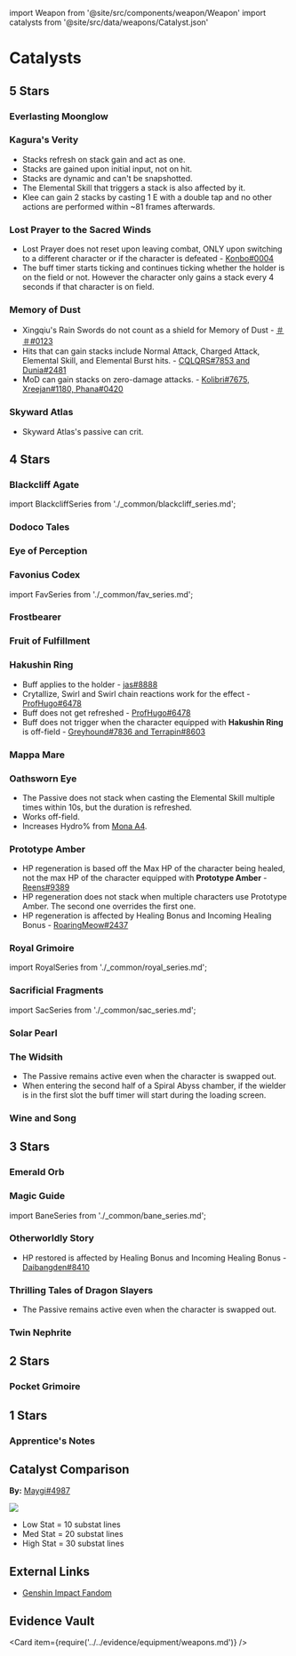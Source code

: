 import Weapon from '@site/src/components/weapon/Weapon'
import catalysts from '@site/src/data/weapons/Catalyst.json'

# Catalysts

## 5 Stars

### Everlasting Moonglow

<Weapon weapon="Everlasting Moonglow" weapons={catalysts} />

### Kagura's Verity

<Weapon weapon="Kagura's Verity" weapons={catalysts}>

* Stacks refresh on stack gain and act as one.  
* Stacks are gained upon initial input, not on hit.  
* Stacks are dynamic and can't be snapshotted.  
* The Elemental Skill that triggers a stack is also affected by it.  
* Klee can gain 2 stacks by casting 1 E with a double tap and no other actions are performed within ~81 frames afterwards.

</Weapon>

### Lost Prayer to the Sacred Winds

<Weapon weapon="Lost Prayer to the Sacred Winds" weapons={catalysts}>

* Lost Prayer does not reset upon leaving combat, ONLY upon switching to a different character or if the character is defeated - [Konbo\#0004](../../evidence/equipment/weapons.md#lost-prayer-to-the-sacred-winds)
* The buff timer starts ticking and continues ticking whether the holder is on the field or not. However the character only gains a stack every 4 seconds if that character is on field.

</Weapon>

### Memory of Dust

<Weapon weapon="Memory of Dust" weapons={catalysts}>

* Xingqiu's Rain Swords do not count as a shield for Memory of Dust - [＃＃\#0123](../../evidence/equipment/weapons.md#analysis-of-whether-xingqiu-e-q-counts-as-a-shield-for-memory-of-dust-and-bolide)
* Hits that can gain stacks include Normal Attack, Charged Attack, Elemental Skill, and Elemental Burst hits. - [CQLQRS#7853 and Dunia#2481](../../evidence/equipment/weapons.md#weapon-stacks-on-hit)  
* MoD can gain stacks on zero-damage attacks. - [Kolibri\#7675, Xreejan\#1180, Phana\#0420](../../evidence/equipment/weapons.md\#weapon-stacks-and-zero-damage-attacks)

</Weapon>

### Skyward Atlas

<Weapon weapon="Skyward Atlas" weapons={catalysts}>

* Skyward Atlas's passive can crit.

</Weapon>

## 4 Stars

### Blackcliff Agate

<Weapon weapon="Blackcliff Agate" weapons={catalysts}>

import BlackcliffSeries from './_common/blackcliff_series.md';

<BlackcliffSeries/>

</Weapon>

### Dodoco Tales

<Weapon weapon="Dodoco Tales" weapons={catalysts} />

### Eye of Perception

<Weapon weapon="Eye of Perception" weapons={catalysts} />

### Favonius Codex

<Weapon weapon="Favonius Codex" weapons={catalysts}>

import FavSeries from './_common/fav_series.md';

<FavSeries/>

</Weapon>

### Frostbearer

<Weapon weapon="Frostbearer" weapons={catalysts} />

### Fruit of Fulfillment

<Weapon weapon="Fruit of Fulfillment" weapons={catalysts} />

### Hakushin Ring

<Weapon weapon="Hakushin Ring" weapons={catalysts}>

* Buff applies to the holder - [jas\#8888](../../evidence/equipment/weapons.md\#hakushin-ring-can-buff-the-holder)
* Crytallize, Swirl and Swirl chain reactions work for the effect - [ProfHugo\#6478](../../evidence/equipment/weapons.md\#crystalize-swirl-and-swirl-chain-reactions-work-for-the-effect)
* Buff does not get refreshed - [ProfHugo\#6478](../../evidence/equipment/weapons.md\#gaining-a-new-buff-does-not-refresh-duration)
* Buff does not trigger when the character equipped with **Hakushin Ring** is off-field - [Greyhound\#7836 and Terrapin\#8603](../../evidence/equipment/weapons.md\#hakushin-ring-doesnt-trigger-off-field)

</Weapon>

### Mappa Mare

<Weapon weapon="Mappa Mare" weapons={catalysts} />

### Oathsworn Eye

<Weapon weapon="Oathsworn Eye" weapons={catalysts}>

* The Passive does not stack when casting the Elemental Skill multiple times within 10s, but the duration is refreshed.
* Works off-field.
* Increases Hydro% from [Mona A4](../../characters/hydro/mona.md#ascension-passives).

</Weapon>

### Prototype Amber

<Weapon weapon="Prototype Amber" weapons={catalysts}>

* HP regeneration is based off the Max HP of the character being healed, not the max HP of the character equipped with **Prototype Amber** - [Reens#9389](../../evidence/equipment/weapons.md#prototype-amber-healing-clarification)
* HP regeneration does not stack when multiple characters use Prototype Amber. The second one overrides the first one.
* HP regeneration is affected by Healing Bonus and Incoming Healing Bonus - [RoaringMeow#2437](/evidence/equipment/artifacts#maiden-beloved)

</Weapon>

### Royal Grimoire

<Weapon weapon="Royal Grimoire" weapons={catalysts}>

import RoyalSeries from './_common/royal_series.md';

<RoyalSeries/>

</Weapon>

### Sacrificial Fragments

<Weapon weapon="Sacrificial Fragments" weapons={catalysts}>

import SacSeries from './_common/sac_series.md';

<SacSeries/>

</Weapon>

### Solar Pearl

<Weapon weapon="Solar Pearl" weapons={catalysts} />

### The Widsith

<Weapon weapon="The Widsith" weapons={catalysts}>

* The Passive remains active even when the character is swapped out.
* When entering the second half of a Spiral Abyss chamber, if the wielder is in the first slot the buff timer will start during the loading screen.

</Weapon>

### Wine and Song

<Weapon weapon="Wine and Song" weapons={catalysts} />

## 3 Stars

### Emerald Orb

<Weapon weapon="Emerald Orb" weapons={catalysts} />

### Magic Guide

<Weapon weapon="Magic Guide" weapons={catalysts}>

import BaneSeries from './_common/bane_series.md';

<BaneSeries/>

</Weapon>

### Otherworldly Story

<Weapon weapon="Otherworldly Story" weapons={catalysts}>

* HP restored is affected by Healing Bonus and Incoming Healing Bonus - [Daibangden#8410](/evidence/equipment/weapons.md#weapons-and-heals)

</Weapon>

### Thrilling Tales of Dragon Slayers

<Weapon weapon="Thrilling Tales of Dragon Slayers" weapons={catalysts}>

* The Passive remains active even when the character is swapped out.  

</Weapon>

### Twin Nephrite

<Weapon weapon="Twin Nephrite" weapons={catalysts} />

## 2 Stars

### Pocket Grimoire

<Weapon weapon="Pocket Grimoire" weapons={catalysts} />

## 1 Stars

### Apprentice's Notes

<Weapon weapon="Apprentice's Notes" weapons={catalysts} />

## Catalyst Comparison

**By:** [Maygi\#4987](../../evidence/equipment/weapons.md#catalyst-effective-attack-comparisons)

![](/assets/maygi_catalyst_comparison.png)

* Low Stat = 10 substat lines
* Med Stat = 20 substat lines
* High Stat = 30 substat lines

## External Links

* [Genshin Impact Fandom](https://genshin-impact.fandom.com/wiki/Catalysts)

## Evidence Vault

<Card item={require('../../evidence/equipment/weapons.md')} />

